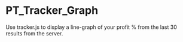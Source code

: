 ﻿# PT_Tracker_Graph

Use tracker.js to display a line-graph of your profit % from the last 30 results from the server.
